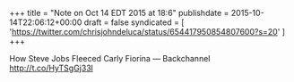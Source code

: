 +++
title = "Note on Oct 14 EDT 2015 at 18:6"
publishdate = 2015-10-14T22:06:12+00:00
draft = false
syndicated = [ 'https://twitter.com/chrisjohndeluca/status/654417950854807600?s=20' ]
+++

How Steve Jobs Fleeced Carly Fiorina — Backchannel http://t.co/HyTSgGj33l
